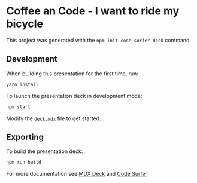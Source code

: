 # Coffee an Code - I want to ride my bicycle

This project was generated with the `npm init code-surfer-deck` command.

## Development

When building this presentation for the first time, run:

```sh
yarn install
```

To launch the presentation deck in development mode:

```sh
npm start
```

Modify the [`deck.mdx`](deck.mdx) file to get started.

## Exporting

To build the presentation deck:

```sh
npm run build
```

For more documentation see [MDX Deck](https://github.com/jxnblk/mdx-deck) and [Code Surfer](https://codesurfer.pomb.us/)
